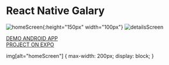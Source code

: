 # React Native Galary

![homeScreen](https://raw.githubusercontent.com/lowlifeboy/react-native_gallery/master/assets/photo_2019-07-05_15-59-42.jpg){:height="150px" width="100px"}
![detailsScreen](https://raw.githubusercontent.com/lowlifeboy/react-native_gallery/master/assets/photo_2019-07-05_15-59-47.jpg?display=inline-block)

[DEMO ANDROID APP](https://drive.google.com/open?id=1ywUNoLFWC8YHlOPL5R6OlB0rjq2BIGNa)  
[PROJECT ON EXPO](https://expo.io/@lowlifeboy/gallery)

img[alt="homeScreen"] { 
  max-width: 200px; 
  display: block;
}
